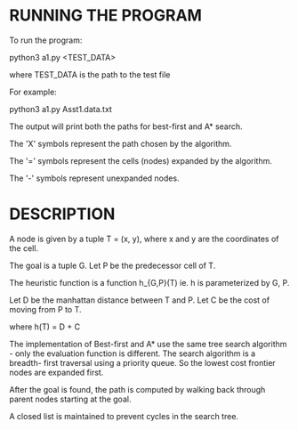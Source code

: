 # RUNNING THE PROGRAM

To run the program:

python3 a1.py <TEST_DATA>

where TEST_DATA is the path to the test file

For example:

python3 a1.py Asst1.data.txt


The output will print both the paths for best-first and A* search.

The 'X' symbols represent the path chosen by the algorithm.

The '=' symbols represent the cells (nodes) expanded by the algorithm.

The '-' symbols represent unexpanded nodes.


# DESCRIPTION

A node is given by a tuple T = (x, y), where x and y are the coordinates of the cell.

The goal is a tuple G. Let P be the predecessor cell of T.

The heuristic function is a function h_{G,P}(T) ie. h is parameterized by G, P.

Let D be the manhattan distance between T and P.
Let C be the cost of moving from P to T.

where h(T) = D + C

The implementation of Best-first and A* use the same tree search algorithm -
only the evaluation function is different. The search algorithm is a breadth-
first traversal using a priority queue. So the lowest cost frontier
nodes are expanded first.

After the goal is found, the path is computed by walking back through parent
nodes starting at the goal.

A closed list is maintained to prevent cycles in the search tree.
